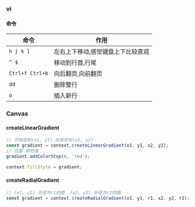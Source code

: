 ### vi
#### 命令
|  命令 |  作用 |
|---|---|
| `h j k l`  | 左右上下移动,感觉键盘上下比较直观  |
| `^ $`  | 移动到行首,行尾  |
| `Ctrl+f Ctrl+b`  | 向后翻页,向前翻页  |
| `dd`  | 删除整行  |
| `o`  | 插入新行  |

### Canvas
#### createLinearGradient
```javascript
// 开始坐标(x1, y1) 结束坐标(x2, y2)
const gradient = context.createLinearGradient(x1, y1, x2, y2);
// 位置 颜色值
gradient.addColorStop(0, 'red');

context.fillStyle = gradient;
```

#### createRadialGradient
```javascript
// (x1, y1) 半径为r1的圆  (x2, y2) 半径为r2的圆
const gradient = context.createRadialGradient(x1, y1, r1, x2, y2, r2);

```